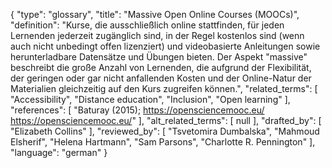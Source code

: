 {
    "type": "glossary",
    "title": "Massive Open Online Courses (MOOCs)",
    "definition": "Kurse, die ausschließlich online stattfinden, für jeden Lernenden jederzeit zugänglich sind, in der Regel kostenlos sind (wenn auch nicht unbedingt offen lizenziert) und videobasierte Anleitungen sowie herunterladbare Datensätze und Übungen bieten. Der Aspekt \"massive\" beschreibt die große Anzahl von Lernenden, die aufgrund der Flexibilität, der geringen oder gar nicht anfallenden Kosten und der Online-Natur der Materialien gleichzeitig auf den Kurs zugreifen können.",
    "related_terms": [
        "Accessibility",
        "Distance education",
        "Inclusion",
        "Open learning"
    ],
    "references": [
        "Baturay (2015); https://opensciencemooc.eu/ https://opensciencemooc.eu/"
    ],
    "alt_related_terms": [
        null
    ],
    "drafted_by": [
        "Elizabeth Collins"
    ],
    "reviewed_by": [
        "Tsvetomira Dumbalska",
        "Mahmoud Elsherif",
        "Helena Hartmann",
        "Sam Parsons",
        "Charlotte R. Pennington"
    ],
    "language": "german"
}